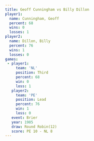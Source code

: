 ```yaml
---
title: Geoff Cunningham vs Billy Dillon
player1:                 
  name: Cunningham, Geoff
  percent: 68            
  wins: 0                
  losses: 1              
player2:                 
  name: Dillon, Billy    
  percent: 76            
  wins: 1                
  losses: 0              
games:
 - player1:         
     team: 'NL'     
     position: Third
     percent: 68    
     win: 0         
     loss: 1        
   player2:        
     team: 'PE'    
     position: Lead
     percent: 76   
     win: 1        
     loss: 0       
   event: Brier         
   year: 1985           
   draw: Round Robin(12)
   score: PE 10 - NL 8  
---
```

